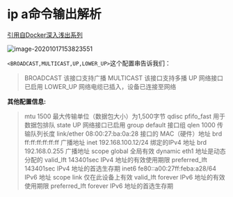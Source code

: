 # ip a命令输出解析

[引用自Docker深入浅出系列](https://www.cnblogs.com/evan-liang/p/12271468.html)

![image-20201017153823551](https://raw.githubusercontent.com/Abug0/Typora-Pics/master/pics/Typora20201017153830.png)

`<BROADCAST,MULTICAST,UP,LOWER_UP>`这个配置串告诉我们：

> BROADCAST 该接口支持广播
> MULTICAST 该接口支持多播
> UP 网络接口已启用
> LOWER_UP 网络电缆已插入，设备已连接至网络

**其他配置信息:**

> mtu 1500 最大传输单位（数据包大小）为1,500字节
> qdisc pfifo_fast 用于数据包排队
> state UP 网络接口已启用
> group default 接口组
> qlen 1000 传输队列长度
> link/ether 08:00:27:ba:0a:28 接口的 MAC（硬件）地址
> brd ff:ff:ff:ff:ff:ff 广播地址
> inet 192.168.100.12/24 绑定的IPv4 地址
> brd 192.168.0.255 广播地址
> scope global 全局有效
> dynamic eth1 地址是动态分配的
> valid_lft 143401sec IPv4 地址的有效使用期限
> preferred_lft 143401sec IPv4 地址的首选生存期
> inet6 fe80::a00:27ff:feba:a28/64 IPv6 地址
> scope link 仅在此设备上有效
> valid_lft forever IPv6 地址的有效使用期限
> preferred_lft forever IPv6 地址的首选生存期

